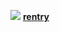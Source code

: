 ![](https://64.media.tumblr.com/99257342a044a495dcbf197b990a4b34/1a5e54b41089ba91-c7/s2048x3072/6d98ef35cedbc81a1ec976ac1a8194f4a8930bff.pnj)
[**rentry**](https://rentry.co/limblesscorpse)
